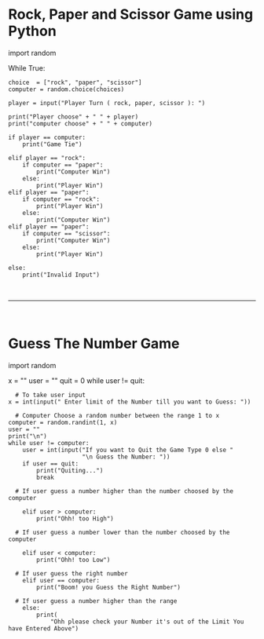 <h1> Rock, Paper and Scissor Game using Python </h1>

import random

While True:
   
<!--    Random choices for computer -->
    choice  = ["rock", "paper", "scissor"]
    computer = random.choice(choices)
    
<!--    Take input from player -->
    player = input("Player Turn ( rock, paper, scissor ): ")
    
<!--    To show what thing the player and computer choose -->
    print("Player choose" + " " + player)
    print("computer choose" + " " + computer)
   
<!--     Condition for what to do when both ( player and computer ) chooses the same thing -->
    if player == computer:
        print("Game Tie")
    
<!--     Conditions for what to do when player and computer choose different thing -->
    elif player == "rock":
        if computer == "paper":
            print("Computer Win")
        else:
            print("Player Win")
    elif player == "paper":
        if computer == "rock":
            print("Player Win")
        else:
            print("Computer Win")
    elif player == "paper":
        if computer == "scissor":
            print("Computer Win")
        else:
            print("Player Win")
    
<!--     # What to do if player enter other than the available choices -->
    else:
        print("Invalid Input")
        
  <br>      
  <hr>
  <br>
  <h1> Guess The Number Game </h1>
 

import random

x = ""
user = ""
quit = 0
while user != quit:

      # To take user input 
    x = int(input(" Enter limit of the Number till you want to Guess: "))
   
      # Computer Choose a random number between the range 1 to x
    computer = random.randint(1, x)
    user = ""
    print("\n")
    while user != computer:
        user = int(input("If you want to Quit the Game Type 0 else "
                         "\n Guess the Number: "))
        if user == quit:
            print("Quiting...")
            break
      
      # If user guess a number higher than the number choosed by the computer
      
        elif user > computer:
            print("Ohh! too High")
            
      # If user guess a number lower than the number choosed by the computer
   
        elif user < computer:
            print("Ohh! too Low")
            
      # If user guess the right number
        elif user == computer:
            print("Boom! you Guess the Right Number")
            
      # If user guess a number higher than the range
        else:
            print(
                "Ohh please check your Number it's out of the Limit You have Entered Above")

